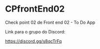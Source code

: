 # CPfrontEnd02
Check point 02 de Front end 02 - To Do App

Link para o grupo do Discord:

https://discord.gg/s8qcTrFq

